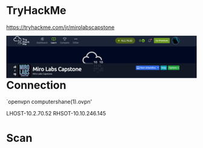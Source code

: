 # TryHackMe
  https://tryhackme.com/jr/mirolabscapstone
  
<img src="THM_capstone1.png"
     alt="THM_capstone1_icon"
     style="float: left; margin-right: 10px;" />

# Connection

`openvpn computershane\(1\).ovpn'

LHOST-10.2.70.52 
RHSOT-10.10.246.145


# Scan

